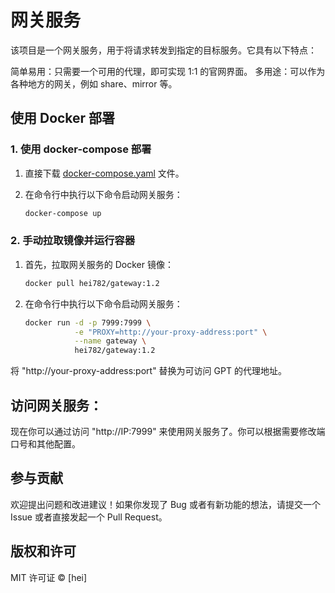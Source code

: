 # 网关服务

该项目是一个网关服务，用于将请求转发到指定的目标服务。它具有以下特点：

简单易用：只需要一个可用的代理，即可实现 1:1 的官网界面。
多用途：可以作为各种地方的网关，例如 share、mirror 等。

## 使用 Docker 部署

### 1. 使用 docker-compose 部署

1. 直接下载 [docker-compose.yaml](link-to-your-docker-compose-file) 文件。

2. 在命令行中执行以下命令启动网关服务：

   ```bash
   docker-compose up
   
### 2. 手动拉取镜像并运行容器

1. 首先，拉取网关服务的 Docker 镜像：

   ```bash
   docker pull hei782/gateway:1.2
   
2. 在命令行中执行以下命令启动网关服务：

   ```bash
   docker run -d -p 7999:7999 \
              -e "PROXY=http://your-proxy-address:port" \
              --name gateway \
              hei782/gateway:1.2


将 "http://your-proxy-address:port" 替换为可访问 GPT 的代理地址。

## 访问网关服务：

现在你可以通过访问 "http://IP:7999" 来使用网关服务了。你可以根据需要修改端口号和其他配置。

## 参与贡献

欢迎提出问题和改进建议！如果你发现了 Bug 或者有新功能的想法，请提交一个 Issue 或者直接发起一个 Pull Request。

## 版权和许可

MIT 许可证 © [hei]
